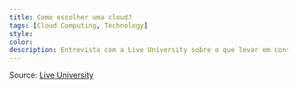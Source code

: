```yaml
---
title: Como escolher uma cloud?
tags: [Cloud Computing, Technology]
style: 
color: 
description: Entrevista com a Live University sobre o que levar em consideração na hora de escolher uma cloud para a sua empresa.
---
```


Source: [Live University](https://ebusiness.liveuniversity.com/2019/05/06/tudo-o-que-voce-precisa-saber-para-escolher-melhor-cloud-para-sua-empresa/)